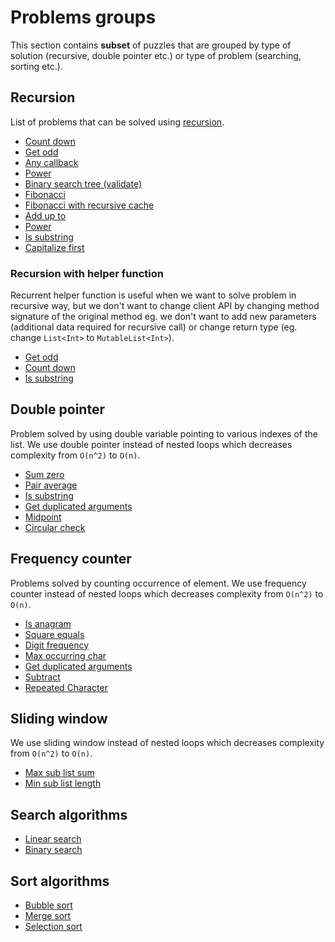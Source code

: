 # Problems groups

This section contains **subset** of puzzles that are grouped by type of solution (recursive, double pointer etc.) or
type of problem (searching, sorting etc.).

## Recursion 

List of problems that can be solved using [recursion](https://en.wikipedia.org/wiki/Recursion_(computer_science)).

- [Count down](../app/src/test/java/com/igorwojda/integer/countdown/CountDown.md)
- [Get odd](../app/src/test/java/com/igorwojda/integer/getodd/GetOdd.md)
- [Any callback](../app/src/test/java/com/igorwojda/various/anycallback/AnyCallback.kt)
- [Power](../app/src/test/java/com/igorwojda/integer/power/Power.md)
- [Binary search tree (validate)](../app/src/test/java/com/igorwojda/binarytree/validate/Validate.md)
- [Fibonacci](../app/src/test/java/com/igorwojda/various/fibonacci/basic/Fibonacci.kt) 
- [Fibonacci with recursive cache](../app/src/test/java/com/igorwojda/various/fibonacci/recursivecached/FibonacciRecursiveCached.md)
- [Add up to](../app/src/test/java/com/igorwojda/integer/addupto/AddUpTo.md)
- [Power](../app/src/test/java/com/igorwojda/integer/power/Power.md)
- [Is substring](../app/src/test/java/com/igorwojda/string/issubstring/IsSubstring.md)
- [Capitalize first](../app/src/test/java/com/igorwojda/list/capitalizeFirst/CapitalizeFirst.kt)
  
### Recursion with helper function 

Recurrent helper function is useful when we want to solve problem in recursive way, but we don't want to change client
API by changing method signature of the original method eg. we don't want to add new parameters (additional data required
for recursive call) or change return type (eg. change `List<Int>` to `MutableList<Int>`).

- [Get odd](../app/src/test/java/com/igorwojda/integer/getodd/GetOdd.md)
- [Count down](../app/src/test/java/com/igorwojda/integer/countdown/CountDown.md) 
- [Is substring](../app/src/test/java/com/igorwojda/string/issubstring/IsSubstring.md)

## Double pointer 

Problem solved by using double variable pointing to various indexes of the list. We use double pointer instead of nested
loops which decreases complexity from `O(n^2)` to `O(n)`.

- [Sum zero](../app/src/test/java/com/igorwojda/list/sumzero/SumZero.md)
- [Pair average](../app/src/test/java/com/igorwojda/list/pairaverage/PairAverage.md)
- [Is substring](../app/src/test/java/com/igorwojda/string/issubstring/IsSubstring.md)
- [Get duplicated arguments](../app/src/test/java/com/igorwojda/string/getduplicatedarguments/GetDuplicatedArguments.md)
- [Midpoint](../app/src/test/java/com/igorwojda/linkedlist/midpoint/Midpoint.md)
- [Circular check](../app/src/test/java/com/igorwojda/linkedlist/circularcheck/CircularCheck.md)

## Frequency counter

Problems solved by counting occurrence of element. We use frequency counter instead of nested loops which decreases
complexity from `O(n^2)` to `O(n)`.

- [Is anagram](../app/src/test/java/com/igorwojda/string/isanagram/IsAnagram.md)
- [Square equals](../app/src/test/java/com/igorwojda/list/squareequal/SquareEquals.md)
- [Digit frequency](../app/src/test/java/com/igorwojda/integer/digitfrequency/DigitFrequency.md)
- [Max occurring char](../app/src/test/java/com/igorwojda/string/maxchar/MaxOccurrentChar.md) 
- [Get duplicated arguments](../app/src/test/java/com/igorwojda/string/getduplicatedarguments/GetDuplicatedArguments.md)
- [Subtract](../app/src/test/java/com/igorwojda/list/subtract/Subtract.md)
- [Repeated Character](../app/src/test/java/com/igorwojda/string/repeated/RepeatedCharacter.kt)

## Sliding window 

We use sliding window instead of nested loops which decreases complexity from `O(n^2)` to `O(n)`.

- [Max sub list sum](../app/src/test/java/com/igorwojda/list/maxsublistsum/MaxSubListSum.md)
- [Min sub list length](../app/src/test/java/com/igorwojda/list/minsublistlength/MinSubListLength.md)

## Search algorithms

- [Linear search](../app/src/test/java/com/igorwojda/list/search/linearsearch/LinearSearch.md)
- [Binary search](../app/src/test/java/com/igorwojda/list/search/binarysearch/BinarySearch.md)

## Sort algorithms

- [Bubble sort](../app/src/test/java/com/igorwojda/list/sort/bubblesort/BubbleSort.md)
- [Merge sort](../app/src/test/java/com/igorwojda/list/sort/mergesort/MergeSort.md)
- [Selection sort](../app/src/test/java/com/igorwojda/list/sort/selectionsort/SelectionSort.md)


